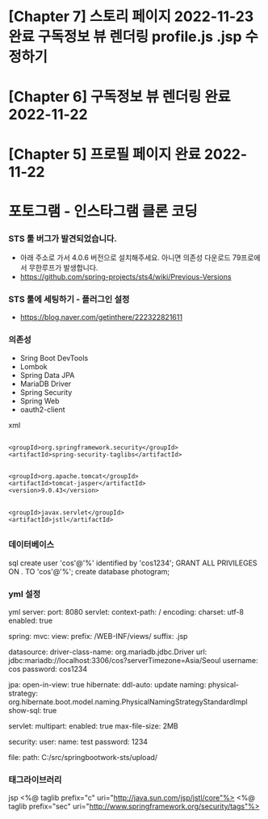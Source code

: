 # [Chapter 7] 스토리 페이지  2022-11-23 완료 구독정보 뷰 렌더링 profile.js .jsp 수정하기
# [Chapter 6] 구독정보 뷰 렌더링  완료 2022-11-22
# [Chapter 5] 프로필 페이지 완료 2022-11-22


# 포토그램 - 인스타그램 클론 코딩

### STS 툴 버그가 발견되었습니다.
- 아래 주소로 가서 4.0.6 버전으로 설치해주세요. 아니면 의존성 다운로드 79프로에서 무한루프가 발생합니다.
- https://github.com/spring-projects/sts4/wiki/Previous-Versions

### STS 툴에 세팅하기 - 플러그인 설정
- https://blog.naver.com/getinthere/222322821611

### 의존성

- Sring Boot DevTools
- Lombok
- Spring Data JPA
- MariaDB Driver
- Spring Security
- Spring Web
- oauth2-client

xml
<!-- 시큐리티 태그 라이브러리 -->
## <dependency>
	<groupId>org.springframework.security</groupId>
	<artifactId>spring-security-taglibs</artifactId>
## </dependency>

<!-- JSP 템플릿 엔진 -->
## <dependency>
	<groupId>org.apache.tomcat</groupId>
	<artifactId>tomcat-jasper</artifactId>
	<version>9.0.43</version>
## </dependency>

<!-- JSTL -->
## <dependency>
	<groupId>javax.servlet</groupId>
	<artifactId>jstl</artifactId>
## </dependency>


### 데이터베이스

sql
create user 'cos'@'%' identified by 'cos1234';
GRANT ALL PRIVILEGES ON *.* TO 'cos'@'%';
create database photogram;


### yml 설정

yml
server:
  port: 8080
  servlet:
    context-path: /
    encoding:
      charset: utf-8
      enabled: true
    
spring:
  mvc:
    view:
      prefix: /WEB-INF/views/
      suffix: .jsp
      
  datasource:
    driver-class-name: org.mariadb.jdbc.Driver
    url: jdbc:mariadb://localhost:3306/cos?serverTimezone=Asia/Seoul
    username: cos
    password: cos1234
    
  jpa:
    open-in-view: true
    hibernate:
      ddl-auto: update
      naming:
        physical-strategy: org.hibernate.boot.model.naming.PhysicalNamingStrategyStandardImpl
    show-sql: true
      
  servlet:
    multipart:
      enabled: true
      max-file-size: 2MB

  security:
    user:
      name: test
      password: 1234   

file:
  path: C:/src/springbootwork-sts/upload/


### 태그라이브러리

jsp
<%@ taglib prefix="c" uri="http://java.sun.com/jsp/jstl/core"%>
<%@ taglib prefix="sec" uri="http://www.springframework.org/security/tags"%>


